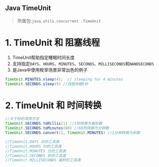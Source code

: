 Java TimeUnit
---
>所属包:`java.utils.concurrent .TimeUnit `

# 1. TimeUnit 和 阻塞线程
1. TimeUnit帮助指定睡眠时间长度
2. 支持指定`DAYS`、`HOURS`、`MINUTES`、`SECONDS`、`MILLISECONDS`和`NANOSECONDS`
3. 是Java中使用枚举场景非常出色的例子

```java
TimeUnit.MINUTES.sleep(4);  // sleeping for 4 minutes
TimeUnit.SECONDS.sleep(5) //线程休眠5秒 
```

# 2. TimeUnit 和 时间转换
```java
//关于秒的常用方法 
TimeUnit.SECONDS.toMillis(1) //1秒转换为毫秒数 
TimeUnit.SECONDS.toMinutes(60) //60秒转换为分钟数 
TimeUnit.SECONDS.convert(1, TimeUnit.MINUTES) //1分钟转换为秒数 

//TimeUnit.DAYS 日的工具类 
//TimeUnit.HOURS 时的工具类 
//TimeUnit.MINUTES 分的工具类 
//TimeUnit.SECONDS 秒的工具类 
//TimeUnit.MILLISECONDS 毫秒的工具类
```